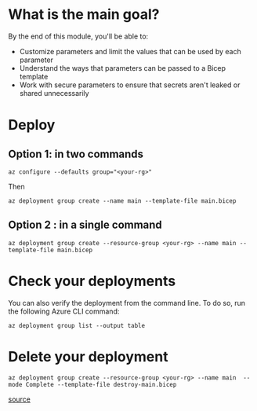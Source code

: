 # What is the main goal?
By the end of this module, you'll be able to:

- Customize parameters and limit the values that can be used by each parameter
- Understand the ways that parameters can be passed to a Bicep template
- Work with secure parameters to ensure that secrets aren't leaked or shared unnecessarily

# Deploy
## Option 1: in two commands
```
az configure --defaults group="<your-rg>"
```

Then

```
az deployment group create --name main --template-file main.bicep
```

## Option 2 : in a single command
```
az deployment group create --resource-group <your-rg> --name main --template-file main.bicep
```

# Check your deployments
You can also verify the deployment from the command line. To do so, run the following Azure CLI command:

```
az deployment group list --output table
```

# Delete your deployment

```
az deployment group create --resource-group <your-rg> --name main  --mode Complete --template-file destroy-main.bicep
```

[source](https://learn.microsoft.com/en-us/training/modules/build-reusable-bicep-templates-parameters/3-exercise-add-parameters-with-decorators?pivots=cli)